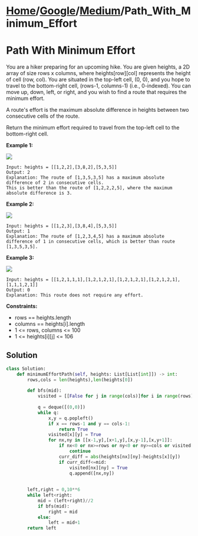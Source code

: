 # [Home](./../..)/[Google](./..)/[Medium](./)/Path_With_Minimum_Effort
<h1>Path With Minimum Effort</h1>

<p>
You are a hiker preparing for an upcoming hike. You are given heights, a 2D array of size rows x columns, where heights[row][col] represents the height of cell (row, col). You are situated in the top-left cell, (0, 0), and you hope to travel to the bottom-right cell, (rows-1, columns-1) (i.e., 0-indexed). You can move up, down, left, or right, and you wish to find a route that requires the minimum effort.
</p>
<p>
A route's effort is the maximum absolute difference in heights between two consecutive cells of the route.
</p>
<p>
Return the minimum effort required to travel from the top-left cell to the bottom-right cell.
</p>

<b>Example 1:</b>

<img src="https://assets.leetcode.com/uploads/2020/10/04/ex1.png">

    Input: heights = [[1,2,2],[3,8,2],[5,3,5]]
    Output: 2
    Explanation: The route of [1,3,5,3,5] has a maximum absolute difference of 2 in consecutive cells.
    This is better than the route of [1,2,2,2,5], where the maximum absolute difference is 3.
    
<b>Example 2:</b>    

<img src="https://assets.leetcode.com/uploads/2020/10/04/ex2.png">

    Input: heights = [[1,2,3],[3,8,4],[5,3,5]]
    Output: 1
    Explanation: The route of [1,2,3,4,5] has a maximum absolute difference of 1 in consecutive cells, which is better than route [1,3,5,3,5].
    
<b>Example 3:</b>     

<img src="https://assets.leetcode.com/uploads/2020/10/04/ex3.png">

    Input: heights = [[1,2,1,1,1],[1,2,1,2,1],[1,2,1,2,1],[1,2,1,2,1],[1,1,1,2,1]]
    Output: 0
    Explanation: This route does not require any effort.

<b>Constraints:</b>

- rows == heights.length
- columns == heights[i].length
- 1 <= rows, columns <= 100
- 1 <= heights[i][j] <= 106

<h2>Solution</h2>

```python
class Solution:   
    def minimumEffortPath(self, heights: List[List[int]]) -> int:
        rows,cols = len(heights),len(heights[0])
        
        def bfs(mid):
            visited = [[False for j in range(cols)]for i in range(rows)]
            
            q = deque([(0,0)])
            while q:
                x,y = q.popleft()
                if x == rows-1 and y == cols-1:
                    return True
                visited[x][y] = True
                for nx,ny in [[x-1,y],[x+1,y],[x,y-1],[x,y+1]]:
                    if nx<0 or nx>=rows or ny<0 or ny>=cols or visited[nx][ny]:
                        continue
                    curr_diff = abs(heights[nx][ny]-heights[x][y])
                    if curr_diff<=mid:
                        visited[nx][ny] = True
                        q.append([nx,ny])
            
            
        left,right = 0,10**6
        while left<right:
            mid = (left+right)//2
            if bfs(mid):
                right = mid
            else:
                left = mid+1
        return left
```
